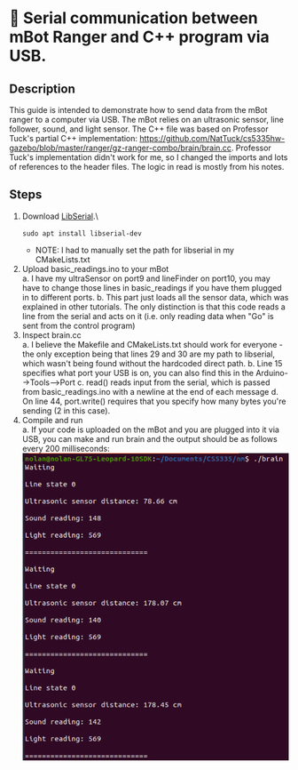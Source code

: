 # 🤖 Serial communication between mBot Ranger and C++ program via USB.
## Description
This guide is intended to demonstrate how to send data from the mBot ranger to a computer via USB. The mBot relies on an ultrasonic sensor, line follower, sound, and light sensor. The C++ file was based on Professor Tuck's partial C++ implementation: https://github.com/NatTuck/cs5335hw-gazebo/blob/master/ranger/gz-ranger-combo/brain/brain.cc. Professor Tuck's implementation didn't work for me, so I changed the imports and lots of references to the header files. The logic in read is mostly from his notes.
## Steps
1. Download [LibSerial](https://libserial.readthedocs.io/en/latest/index.html#).\
    ```terminal
    sudo apt install libserial-dev
     ```
     * NOTE: I had to manually set the path for libserial in my CMakeLists.txt
2. Upload basic_readings.ino to your mBot\
    a. I have my ultraSensor on port9 and lineFinder on port10, you may have to change those lines in basic_readings if you have them plugged in to different ports.
    b. This part just loads all the sensor data, which was explained in other tutorials. The only distinction is that this code reads a line from the serial and acts on it (i.e. only reading data when "Go" is sent from the control program)
3. Inspect brain.cc\
    a. I believe the Makefile and CMakeLists.txt should work for everyone - the only exception being that lines 29 and 30 are my path to libserial, which wasn't being found without the hardcoded direct path.
    b. Line 15 specifies what port your USB is on, you can also find this in the Arduino-->Tools-->Port
    c. read() reads input from the serial, which is passed from basic_readings.ino with a newline at the end of each message
    d. On line 44, port.write() requires that you specify how many bytes you're sending (2 in this case).
4. Compile and run\
    a. If your code is uploaded on the mBot and you are plugged into it via USB, you can make and run brain and the output should be as follows every 200 milliseconds:
    ![instructional](images/output.png)
